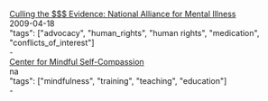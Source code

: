 [Culling the $$$ Evidence: National Alliance for Mental Illness](http://ahrp.org/culling-the-evidence-national-alliance-for-mental-illness/)<br />
2009-04-18<br />
"tags": ["advocacy", "human_rights", "human rights", "medication", "conflicts_of_interest"]<br />
-<br />
[Center for Mindful Self-Compassion](https://centerformsc.org/)<br />
na<br />
"tags": ["mindfulness", "training", "teaching", "education"]<br />
-<br />
